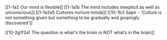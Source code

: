 [[1-1a2 Our mind is flexible]]
[[1-1a1b The mind includes inexplicit as well as unconscious]]
[[1-1a2e5 Cultures nurture minds]]
[[10-1b3 Sapir - 'Culture is not something given but something to be gradually and gropingly discovered']]

[[10-2g1f2a1 The question is what's the brain in NOT what’s in the brain]]

